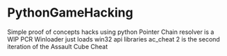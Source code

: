# PythonGameHacking
Simple proof of concepts hacks using python
Pointer Chain resolver is a WIP PCR
Winloader just loads win32 api libraries 
ac_cheat 2 is the second iteration of the Assault Cube Cheat 
